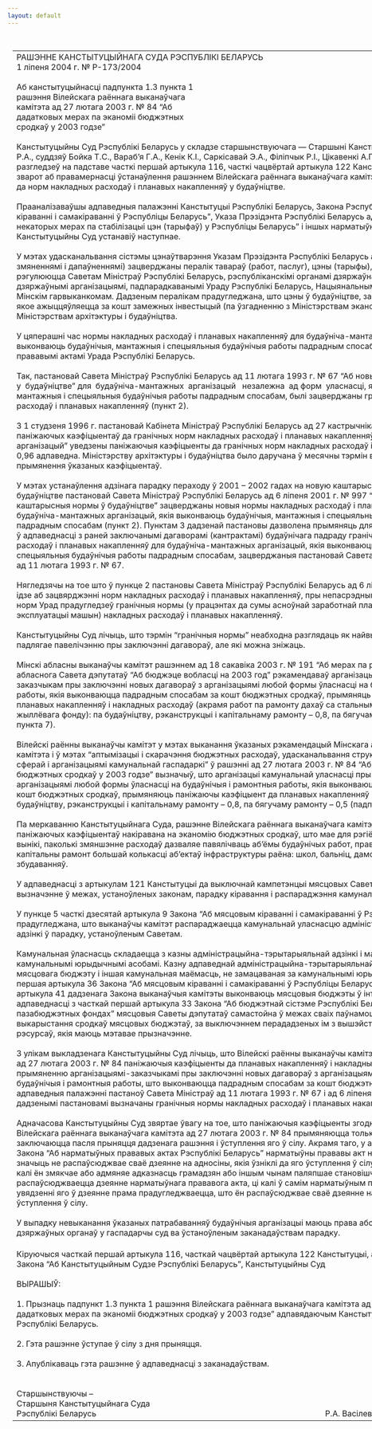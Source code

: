 ```yaml
---
layout: default
---
```


<div style="margin: 0px auto; width: 1000px;">

<div id="flag">

 

</div>

<div id="fixedWidth">

<div id="body">

<div id="columnSpanned">

<div id="content" style="margin: 10px">

<table>
<colgroup>
<col style="width: 100%" />
</colgroup>
<tbody>
<tr class="odd">
<td><div data-align="center" style="text-transform: uppercase;">
Рашэнне Канстытуцыйнага Суда Рэспублікі Беларусь
</div>
<div data-align="center">
1 ліпеня 2004 г. № Р-173/2004
</div>
<div data-align="left" style="width: 400px; margin-top: 20px; margin-bottom: 20px;">
Аб канстытуцыйнасці падпункта 1.3 пункта 1 рашэння Вілейскага раённага выканаўчага камітэта ад 27 лютага 2003 г. № 84 “Аб дадатковых мерах па эканоміі бюджэтных сродкаў у 2003 годзе”
</div>
<div data-align="justify">
Канстытуцыйны Суд Рэспублікі Беларусь у складзе старшынствуючага — Старшыні Канстытуцыйнага Суда Васілевіча Р.А., суддзяў Бойка Т.С., Вараб’я Г.А., Кенік К.I., Саркісавай Э.А., Філіпчык Р.I., Цікавенкі А.Г., Шукліна В.З., Шышко Г.Б. разгледзеў на падставе часткі першай артыкула 116, часткі чацвёртай артыкула 122 Канстытуцыі Рэспублікі Беларусь зварот аб правамернасці ўстанаўлення рашэннем Вілейскага раённага выканаўчага камітэта паніжаючых каэфіцыентаў да норм накладных расходаў і планавых накапленняў у будаўніцтве.
</div>
<div data-align="justify">
 
</div>
<div data-align="justify">
Прааналізаваўшы адпаведныя палажэнні Канстытуцыі Рэспублікі Беларусь, Закона Рэспублікі Беларусь “Аб мясцовым кіраванні і самакіраванні ў Рэспубліцы Беларусь”, Указа Прэзідэнта Рэспублікі Беларусь ад 19 мая 1999 г. № 285 “Аб некаторых мерах па стабілізацыі цэн (тарыфаў) у Рэспубліцы Беларусь” і іншых нарматыўных прававых актаў, Канстытуцыйны Суд устанавіў наступнае.
</div>
<div data-align="justify">
 
</div>
<div data-align="justify">
У мэтах удасканальвання сістэмы цэнаўтварэння Указам Прэзідэнта Рэспублікі Беларусь ад 19 мая 1999 г. № 285 (са змяненнямі і дапаўненнямі) зацверджаны пералік тавараў (работ, паслуг), цэны (тарыфы), надбаўкі (скідкі) на якія рэгулююцца Саветам Міністраў Рэспублікі Беларусь, рэспубліканскімі органамі дзяржаўнага кіравання, іншымі дзяржаўнымі арганізацыямі, падпарадкаванымі Ураду Рэспублікі Беларусь, Нацыянальным банкам, аблвыканкомамі і Мінскім гарвыканкомам. Дадзеным пералікам прадугледжана, што цэны ў будаўніцтве, за выключэннем будаўніцтва, якое ажыццяўляецца за кошт замежных інвестыцый (па ўзгадненню з Міністэрствам эканомікі), рэгулююцца Міністэрствам архітэктуры і будаўніцтва.
</div>
<div data-align="justify">
 
</div>
<div data-align="justify">
У цяперашні час нормы накладных расходаў і планавых накапленняў для будаўніча-мантажных арганізацый, якія выконваюць будаўнічыя, мантажныя і спецыяльныя будаўнічыя работы падрадным спосабам, вызначаны нарматыўнымі прававымі актамі Урада Рэспублікі Беларусь.
</div>
<div data-align="justify">
 
</div>
<div data-align="justify">
Так, пастановай Савета Міністраў Рэспублікі Беларусь ад 11 лютага 1993 г. № 67 “Аб новых каштарысных нормах і цэнах у  будаўніцтве” для  будаўніча-мантажных  арганізацый<span>   незалежна  ад форм  уласнасц</span>і, якія выконваюць будаўнічыя, мантажныя і спецыяльныя будаўнічыя работы падрадным спосабам, былі зацверджаны гранічныя нормы накладных расходаў і планавых накапленняў (пункт 2).
</div>
<div data-align="justify">
 
</div>
<div data-align="justify">
З 1 студзеня 1996 г. пастановай Кабінета Міністраў Рэспублікі Беларусь ад 27 кастрычніка 1995 г. № 599 “Аб увядзенні паніжаючых каэфіцыентаў да гранічных норм накладных расходаў і планавых накапленняў для будаўніча-мантажных арганізацый” уведзены паніжаючыя каэфіцыенты да гранічных норм накладных расходаў і планавых накапленняў 0,996 і 0,96 адпаведна. Міністэрству архітэктуры і будаўніцтва было даручана ў месячны тэрмін вызначыць парадак прымянення ўказаных каэфіцыентаў.
</div>
<div data-align="justify">
 
</div>
<div data-align="justify">
У мэтах устанаўлення адзінага парадку пераходу ў 2001 – 2002 гадах на новую каштарысна-нарматыўную базу ў будаўніцтве пастановай Савета Міністраў Рэспублікі Беларусь ад 6 ліпеня 2001 г. № 997 “Аб пераходзе на рэсурсна-каштарысныя нормы ў будаўніцтве” зацверджаны новыя нормы накладных расходаў і планавых накапленняў для будаўніча-мантажных арганізацый, якія выконваюць будаўнічыя, мантажныя і спецыяльныя будаўнічыя работы падрадным спосабам (пункт 2). Пунктам 3 дадзенай пастановы дазволена прымяняць для разлікаў за выкананыя работы ў адпаведнасці з раней заключанымі дагаворамі (кантрактамі) будаўнічага падраду гранічныя нормы накладных расходаў і планавых накапленняў для будаўніча-мантажных арганізацый, якія выконваюць будаўнічыя, мантажныя і спецыяльныя будаўнічыя работы падрадным спосабам, зацверджаныя пастановай Савета Міністраў Рэспублікі Беларусь ад 11 лютага 1993 г. № 67.
</div>
<div data-align="justify">
 
</div>
<div data-align="justify">
Нягледзячы на тое што ў пункце 2 пастановы Савета Міністраў Рэспублікі Беларусь ад 6 ліпеня 2001 г. № 997 гаворка ідзе аб зацвярджэнні норм накладных расходаў і планавых накапленняў, пры непасрэдным вызначэнні размераў гэтых норм Урад прадугледзеў гранічныя нормы (у працэнтах да сумы асноўнай заработнай платы рабочых і кошту эксплуатацыі машын) накладных расходаў і планавых накапленняў.
</div>
<div data-align="justify">
 
</div>
<div data-align="justify">
Канстытуцыйны Суд лічыць, што тэрмін “гранічныя нормы” неабходна разглядаць як найвышэйшы размер, які не падлягае павелічэнню пры заключэнні дагавораў, але які можна зніжаць.
</div>
<div data-align="justify">
 
</div>
<div data-align="justify">
Мінскі абласны выканаўчы камітэт рашэннем ад 18 сакавіка 2003 г. № 191 “Аб мерах па рэалізацыі рашэння Мінскага абласнога Савета дэпутатаў “Аб бюджэце вобласці на 2003 год” рэкамендаваў арганізацыям камунальнай уласнасці – заказчыкам пры заключэнні новых дагавораў з арганізацыямі любой формы ўласнасці на будаўнічыя і рамонтныя работы, якія выконваюцца падрадным спосабам за кошт бюджэтных сродкаў, прымяняць паніжаючы каэфіцыент да планавых накапленняў і накладных расходаў (акрамя работ па рамонту дахаў са стальнымі і шыфернымі пакрыццямі жыллёвага фонду): па будаўніцтву, рэканструкцыі і капітальнаму рамонту – 0,8, па бягучаму рамонту – 0,5 (падпункт 7.2 пункта 7).
</div>
<div data-align="justify">
 
</div>
<div data-align="justify">
Вілейскі раённы выканаўчы камітэт у мэтах выканання ўказаных рэкамендацый Мінскага абласнога выканаўчага камітэта і ў мэтах “аптымізацыі і скарачэння бюджэтных расходаў, удасканальвання структуры кіравання бюджэтнай сферай і арганізацыямі камунальнай гаспадаркі” ў рашэнні ад 27 лютага 2003 г. № 84 “Аб дадатковых мерах па эканоміі бюджэтных сродкаў у 2003 годзе” вызначыў, што арганізацыі камунальнай уласнасці пры заключэнні новых дагавораў з арганізацыямі любой формы ўласнасці на будаўнічыя і рамонтныя работы, якія выконваюцца падрадным спосабам за кошт бюджэтных сродкаў, прымяняюць паніжаючы каэфіцыент да планавых накапленняў і накладных расходаў: па будаўніцтву, рэканструкцыі і капітальнаму рамонту – 0,8, па бягучаму рамонту – 0,5 (падпункт 1.3 пункта 1).
</div>
<div data-align="justify">
 
</div>
<div data-align="justify">
Па меркаванню Канстытуцыйнага Суда, рашэнне Вілейскага раённага выканаўчага камітэта ў частцы ўстанаўлення паніжаючых каэфіцыентаў накіравана на эканомію бюджэтных сродкаў, што мае для рэгіёна станоўчыя сацыяльныя вынікі, паколькі змяншэнне расходаў дазваляе павялічваць аб’ёмы будаўнічых работ, праводзіць рэканструкцыю і капітальны рамонт большай колькасці аб’ектаў інфраструктуры раёна: школ, бальніц, дамоў культуры, спартыўных збудаванняў.
</div>
<div data-align="justify">
 
</div>
<div data-align="justify">
У адпаведнасці з артыкулам 121 Канстытуцыі да выключнай кампетэнцыі мясцовых Саветаў дэпутатаў адносіцца вызначэнне ў межах, устаноўленых законам, парадку кіравання і распараджэння камунальнай уласнасцю.
</div>
<div data-align="justify">
 
</div>
<div data-align="justify">
У пункце 5 часткі дзесятай артыкула 9 Закона “Аб мясцовым кіраванні і самакіраванні ў Рэспубліцы Беларусь” прадугледжана, што выканаўчы камітэт распараджаецца камунальнай уласнасцю адміністрацыйна-тэрытарыяльнай адзінкі ў парадку, устаноўленым Саветам.
</div>
<div data-align="justify">
 
</div>
<div data-align="justify">
Камунальная ўласнасць складаецца з казны адміністрацыйна-тэрытарыяльнай адзінкі і маёмасці, замацаванай за камунальнымі юрыдычнымі асобамі. Казну адпаведнай адміністрацыйна-тэрытарыяльнай адзінкі складаюць сродкі мясцовага бюджэту і іншая камунальная маёмасць, не замацаваная за камунальнымі юрыдычнымі асобамі (частка першая артыкула 36 Закона “Аб мясцовым кіраванні і самакіраванні ў Рэспубліцы Беларусь”). Згодна з часткай першай артыкула 41 дадзенага Закона выканаўчыя камітэты выконваюць мясцовыя бюджэты ў інтарэсах насельніцтва. У адпаведнасці з часткай першай артыкула 33 Закона “Аб бюджэтнай сістэме Рэспублікі Беларусь і дзяржаўных пазабюджэтных фондах” мясцовыя Саветы дэпутатаў самастойна ў межах сваіх паўнамоцтваў вызначаюць напрамкі выкарыстання сродкаў мясцовых бюджэтаў, за выключэннем перададзеных ім з вышэйстаячага бюджэту фінансавых рэсурсаў, якія маюць мэтавае прызначэнне.
</div>
<div data-align="justify">
 
</div>
<div data-align="justify">
З улікам выкладзенага Канстытуцыйны Суд лічыць, што Вілейскі раённы выканаўчы камітэт, прадугледзеўшы ў рашэнні ад 27 лютага 2003 г. № 84 паніжаючыя каэфіцыенты да планавых накапленняў і накладных расходаў, якія падлягаюць прымяненню арганізацыямі-заказчыкамі пры заключэнні новых дагавораў з арганізацыямі любой формы ўласнасці на будаўнічыя і рамонтныя работы, што выконваюцца падрадным спосабам за кошт бюджэтных сродкаў, не парушыў адпаведныя палажэнні пастаноў Савета Міністраў ад 11 лютага 1993 г. № 67 і ад 6 ліпеня 2001 г. № 997, паколькі дадзенымі пастановамі вызначаны гранічныя нормы накладных расходаў і планавых накапленняў.
</div>
<div data-align="justify">
 
</div>
<div data-align="justify">
Адначасова Канстытуцыйны Суд звяртае ўвагу на тое, што паніжаючыя каэфіцыенты згодна з рашэннем самога Вілейскага раённага выканаўчага камітэта ад 27 лютага 2003 г. № 84 прымяняюцца толькі да новых дагавораў, якія заключаюцца пасля прыняцця дадзенага рашэння і ўступлення яго ў сілу. Акрамя таго, у адпаведнасці з артыкулам 67 Закона “Аб нарматыўных прававых актах Рэспублікі Беларусь” нарматыўны прававы акт не мае зваротнай сілы, гэта значыць не распаўсюджвае сваё дзеянне на адносіны, якія ўзніклі да яго ўступлення ў сілу, за выключэннем выпадкаў, калі ён змякчае або адмяняе адказнасць грамадзян або іншым чынам паляпшае становішча асоб, на якіх распаўсюджваецца дзеянне нарматыўнага прававога акта, ці калі ў самім нарматыўным прававым акце або ў акце аб увядзенні яго ў дзеянне прама прадугледжваецца, што ён распаўсюджвае сваё дзеянне на адносіны, што ўзніклі да яго ўступлення ў сілу.
</div>
<div data-align="justify">
 
</div>
<div data-align="justify">
У выпадку невыканання ўказаных патрабаванняў будаўнічыя арганізацыі маюць права абскарджваць дзеянні дзяржаўных органаў у гаспадарчы суд ва ўстаноўленым заканадаўствам парадку.
</div>
<div data-align="justify">
 
</div>
<div data-align="justify">
Кіруючыся часткай першай артыкула 116, часткай чацвёртай артыкула 122 Канстытуцыі, артыкуламі 7, 36, 38, 40, 40<sup>1</sup> Закона “Аб Канстытуцыйным Судзе Рэспублікі Беларусь”, Канстытуцыйны Суд
</div>
<div data-align="justify">
 
</div>
<div data-align="center">
ВЫРАШЫЎ:
</div>
<div data-align="center">
 
</div>
<div data-align="justify">
1. Прызнаць падпункт 1.3 пункта 1 рашэння Вілейскага раённага выканаўчага камітэта ад 27 лютага 2003 г. № 84 “Аб дадатковых мерах па эканоміі бюджэтных сродкаў у 2003 годзе” адпавядаючым Канстытуцыі і актам заканадаўства Рэспублікі Беларусь.
</div>
<div data-align="justify">
 
</div>
<div data-align="justify">
2. Гэта рашэнне ўступае ў сілу з дня прыняцця.
</div>
<div data-align="justify">
 
</div>
<div data-align="justify">
3. Апублікаваць гэта рашэнне ў адпаведнасці з заканадаўствам.
</div>
<div data-align="justify">
 
</div>
<div>
 
</div>
<div>
Старшынствуючы –
</div>
<div>
Старшыня Канстытуцыйнага Суда
</div>
<div>
Рэспублікі Беларусь<span>                                                                                                           Р.А. Васілевіч</span>
</div></td>
</tr>
</tbody>
</table>

</div>

<div class="terminator">

 

</div>

</div>

</div>

</div>

</div>
